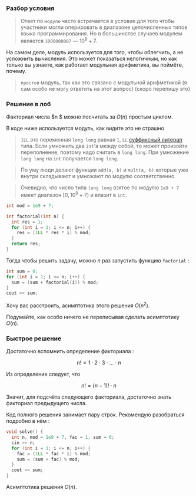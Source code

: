 
### Разбор условия


> Ответ по `модулю` часто встречается в условие для того чтобы участники могли оперировать в диапазоне целочисленных типов языка программирования. Но в большинстве случаев модулем является `1000000007` &mdash; $10^9 + 7$. 

На самом деле, модуль используется для того, чтобы облегчить, а не усложнить вычисления. Это может показаться нелогичным, но как только вы узнаете, как работает модульная арифметика, вы поймёте, почему.

<!--
https://blog.mitrichev.ch/2014/06/this-week-in-competitive-programming_11.html

https://codeforces.com/blog/entry/72527?locale=ru
-->

>  `простой` модуль, так как это связано с модульной арифметикой (я сам особо не могу ответить на этот вопрос) (скоро перепишу это)

### Решение в лоб

Факториал числа $n $ можно посчитать за $O(n)$ простым циклом.

В коде ниже используется модуль, как видите это не страшно

> `1LL` это переменная `long long` равная `1`, `LL` [суффиксный литерал](https://en.cppreference.com/w/cpp/language/integer_literal) типа. Если умножить два `int`'а между собой, то может произойти переполнение, поэтому надо считать в `long long`. При умножение `long long` на `int` получается `long long`.

> По уму люди делают функции `add(a, b)` и `mult(a, b)` которые уже внутри складывают и умножают по модулю соответственно.

> Очевидно, что число типа `long long` взятое по модулю `1e9 + 7` имеет диапазон $[0, 10^9 + 7)$ и влазит в `int`.

```cpp
int mod = 1e9 + 7;

int factorial(int n) {
  int res = 1;
  for (int i = 1; i <= n; i++) {
    res = (1LL * res * i) % mod;
  }
  return res;
}
```

Тогда чтобы решить задачу, можно $n$ раз запустить функцию `factorial` :

```cpp
int sum = 0;
for (int i = 1; i <= n; i++) {
  sum = (sum + factorial(i)) % mod;
}
cout << sum;
```

Хочу вас расстроить, асимптотика этого решения $O(n^2)$.

Подумайте, как особо ничего не переписывая сделать асимптотику $O(n)$.

### Быстрое решение 

Достаточно вспомнить определение факториала :

$$n! = 1 \cdot 2 \cdot 3 \cdot \dots \cdot n $$

Из определение следует, что

$$n! = (n-1)! \cdot n$$

Значит, для подсчёта следующего факториала, достаточно знать факториал предыдущего числа.

Код полного решения занимает пару строк. Рекомендую разобраться подробно в нём :

```cpp
void solve() {
  int n, mod = 1e9 + 7, fac = 1, sum = 0;
  cin >> n;
  for (int i = 1; i <= n; i++) {
    fac = (1LL * fac * i) % mod;
    sum = (sum + fac) % mod;
  }
  cout << sum;
}
```

Асимптотика решения $O(n)$.
